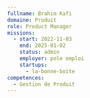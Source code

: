 ```yaml
---
fullname: Brahim Kafi
domaine: Produit
role: Product Manager
missions:
  - start: 2022-11-03
    end: 2025-01-02
    status: admin
    employer: pole emploi
    startups:
      - la-bonne-boite
competences:
  - Gestion de Produit
---
```

